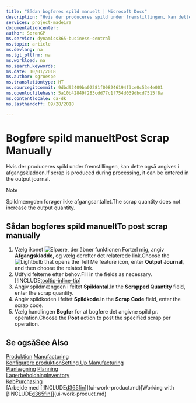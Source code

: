 ```yaml
---
title: "Sådan bogføres spild manuelt | Microsoft Docs"
description: "Hvis der produceres spild under fremstillingen, kan dette også angives i afgangskladden. Bemærk, at spildmængden ikke øger afgangsantallet."
services: project-madeira
documentationcenter: 
author: SorenGP
ms.service: dynamics365-business-central
ms.topic: article
ms.devlang: na
ms.tgt_pltfrm: na
ms.workload: na
ms.search.keywords: 
ms.date: 10/01/2018
ms.author: sgroespe
ms.translationtype: HT
ms.sourcegitcommit: 9dbd92409ba02281f008246194f3ce0c53e4e001
ms.openlocfilehash: 5a10b42849f283cdd77c1f754d039dbcd7515f8a
ms.contentlocale: da-dk
ms.lasthandoff: 09/28/2018

---
```

# <a name="post-scrap-manually"></a><span data-ttu-id="3b62d-104">Bogføre spild manuelt</span><span class="sxs-lookup"><span data-stu-id="3b62d-104">Post Scrap Manually</span></span>
<span data-ttu-id="3b62d-105">Hvis der produceres spild under fremstillingen, kan dette også angives i afgangskladden.</span><span class="sxs-lookup"><span data-stu-id="3b62d-105">If scrap is produced during processing, it can be entered in the output journal.</span></span> 

> [!NOTE]
> <span data-ttu-id="3b62d-106">Spildmængden forøger ikke afgangsantallet.</span><span class="sxs-lookup"><span data-stu-id="3b62d-106">The scrap quantity does not increase the output quantity.</span></span>  

## <a name="to-post-scrap-manually"></a><span data-ttu-id="3b62d-107">Sådan bogføres spild manuelt</span><span class="sxs-lookup"><span data-stu-id="3b62d-107">To post scrap manually</span></span>  
1. <span data-ttu-id="3b62d-108">Vælg ikonet ![Elpære, der åbner funktionen Fortæl mig](media/ui-search/search_small.png "Fortæl mig, hvad du vil foretage dig"), angiv **Afgangskladde**, og vælg derefter det relaterede link.</span><span class="sxs-lookup"><span data-stu-id="3b62d-108">Choose the ![Lightbulb that opens the Tell Me feature](media/ui-search/search_small.png "Tell me what you want to do") icon, enter **Output Journal**, and then choose the related link.</span></span>  
2. <span data-ttu-id="3b62d-109">Udfyld felterne efter behov.</span><span class="sxs-lookup"><span data-stu-id="3b62d-109">Fill in the fields as necessary.</span></span> [!INCLUDE[tooltip-inline-tip](includes/tooltip-inline-tip_md.md)]  
3. <span data-ttu-id="3b62d-110">Angiv spildmængden i feltet **Spildantal**.</span><span class="sxs-lookup"><span data-stu-id="3b62d-110">In the **Scrapped Quantity** field, enter the scrap quantity.</span></span>  
4. <span data-ttu-id="3b62d-111">Angiv spildkoden i feltet **Spildkode**.</span><span class="sxs-lookup"><span data-stu-id="3b62d-111">In the **Scrap Code** field, enter the scrap code.</span></span>  
5. <span data-ttu-id="3b62d-112">Vælg handlingen **Bogfør** for at bogføre det angivne spild pr. operation.</span><span class="sxs-lookup"><span data-stu-id="3b62d-112">Choose the **Post** action to post the specified scrap per operation.</span></span>  

## <a name="see-also"></a><span data-ttu-id="3b62d-113">Se også</span><span class="sxs-lookup"><span data-stu-id="3b62d-113">See Also</span></span>  
<span data-ttu-id="3b62d-114">[Produktion](production-manage-manufacturing.md)  </span><span class="sxs-lookup"><span data-stu-id="3b62d-114">[Manufacturing](production-manage-manufacturing.md)  </span></span>  
[<span data-ttu-id="3b62d-115">Konfigurere produktion</span><span class="sxs-lookup"><span data-stu-id="3b62d-115">Setting Up Manufacturing</span></span>](production-configure-production-processes.md)  
<span data-ttu-id="3b62d-116">[Planlægning](production-planning.md)    </span><span class="sxs-lookup"><span data-stu-id="3b62d-116">[Planning](production-planning.md)    </span></span>  
[<span data-ttu-id="3b62d-117">Lagerbeholdning</span><span class="sxs-lookup"><span data-stu-id="3b62d-117">Inventory</span></span>](inventory-manage-inventory.md)  
[<span data-ttu-id="3b62d-118">Køb</span><span class="sxs-lookup"><span data-stu-id="3b62d-118">Purchasing</span></span>](purchasing-manage-purchasing.md)  
<span data-ttu-id="3b62d-119">[Arbejde med [!INCLUDE[d365fin](includes/d365fin_md.md)]](ui-work-product.md)</span><span class="sxs-lookup"><span data-stu-id="3b62d-119">[Working with [!INCLUDE[d365fin](includes/d365fin_md.md)]](ui-work-product.md)</span></span>

